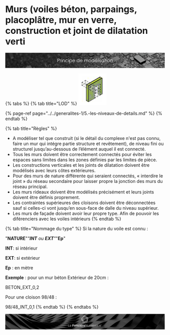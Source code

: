 # Murs \(voiles béton, parpaings, placoplâtre, mur en verre, construction et joint de dilatation verti

![](../../.gitbook/assets/principe-de-mod.png)

{% tabs %}
{% tab title="LOD" %}
![LOG 300   /   LOI 300](../../.gitbook/assets/image%20%2810%29.png)

{% page-ref page="../../generalites-1/5.-les-niveaux-de-details.md" %}
{% endtab %}

{% tab title="Règles" %}
* A modéliser tel que construit \(si le détail du complexe n'est pas connu, faire un mur qui intégre partie structure et revêtement\), de niveau fini ou structurel jusqu’au-dessous de l’élément auquel il est connecté.
* Tous les murs doivent être correctement connectés pour éviter les espaces sans limites dans les zones définies par les limites de pièce.
* Les constructions verticales et les joints de dilatation doivent être modélisés avec leurs côtes extérieures.
* Pour des murs de nature différente qui seraient connectés, « interdire le joint » du réseau secondaire pour laisser propre la jonction des murs du réseau principal.
* Les murs rideaux doivent être modélisés précisément et leurs joints doivent être définis proprement.
* Les contraintes supérieures des cloisons doivent être déconnectées sauf si celles-ci vont jusqu’en sous-face de dalle du niveau supérieur.
* Les murs de façade doivent avoir leur propre type. Afin de pouvoir les diférenciers avec les voiles intérieurs
{% endtab %}

{% tab title="Nommage du type" %}
Si la nature du voile est connu :

"**NATURE**"_"**INT** ou **EXT**"_"**Ep**"

**INT**: si intérieur 

**EXT**: si extérieur 

**Ep** : en mètre

**Exemple** : pour un mur béton Extérieur de 20cm :

BETON\_EXT\_0,2

Pour une cloison 98/48 :

98/48\_INT\_0,1
{% endtab %}
{% endtabs %}

![](../../.gitbook/assets/wallpaper_fnum_black.jpg)

